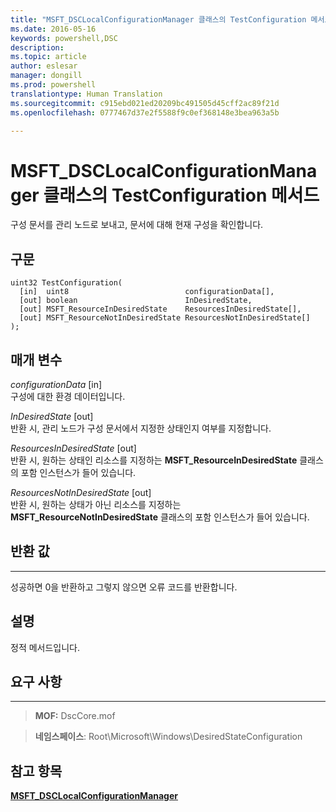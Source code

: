 ```yaml
---
title: "MSFT_DSCLocalConfigurationManager 클래스의 TestConfiguration 메서드"
ms.date: 2016-05-16
keywords: powershell,DSC
description: 
ms.topic: article
author: eslesar
manager: dongill
ms.prod: powershell
translationtype: Human Translation
ms.sourcegitcommit: c915ebd021ed20209bc491505d45cff2ac89f21d
ms.openlocfilehash: 0777467d37e2f5588f9c0ef368148e3bea963a5b

---
```



# MSFT_DSCLocalConfigurationManager 클래스의 TestConfiguration 메서드

구성 문서를 관리 노드로 보내고, 문서에 대해 현재 구성을 확인합니다.

구문
------

```mof
uint32 TestConfiguration(
  [in]  uint8                          configurationData[],
  [out] boolean                        InDesiredState,
  [out] MSFT_ResourceInDesiredState    ResourcesInDesiredState[],
  [out] MSFT_ResourceNotInDesiredState ResourcesNotInDesiredState[]
);
```

매개 변수
----------

*configurationData* \[in\]  
구성에 대한 환경 데이터입니다.

*InDesiredState* \[out\]  
반환 시, 관리 노드가 구성 문서에서 지정한 상태인지 여부를 지정합니다.

*ResourcesInDesiredState* \[out\]  
반환 시, 원하는 상태인 리소스를 지정하는 **MSFT_ResourceInDesiredState** 클래스의 포함 인스턴스가 들어 있습니다.

*ResourcesNotInDesiredState* \[out\]  
반환 시, 원하는 상태가 아닌 리소스를 지정하는 **MSFT_ResourceNotInDesiredState** 클래스의 포함 인스턴스가 들어 있습니다.

## 반환 값
------------

성공하면 0을 반환하고 그렇지 않으면 오류 코드를 반환합니다.

## 설명

정적 메서드입니다.

## 요구 사항
------------
>**MOF:** DscCore.mof

>**네임스페이스**: Root\Microsoft\Windows\DesiredStateConfiguration


## 참고 항목


[**MSFT_DSCLocalConfigurationManager**](msft-dsclocalconfigurationmanager.md)


 

 






<!--HONumber=Jun16_HO4-->


